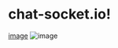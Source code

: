 # chat-socket.io!
[image](https://github.com/user-attachments/assets/27872cff-d721-4805-b989-3ce710736e5f)
![image](https://github.com/user-attachments/assets/48b81c0a-062f-42c2-a69d-d578d821b4f2)
